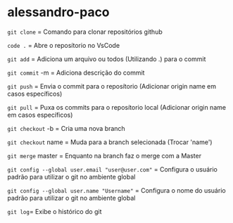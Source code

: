 # alessandro-paco

`git clone` = Comando para clonar repositórios github

`code .` = Abre o reposítorio no VsCode

`git add` = Adiciona um arquivo ou todos (Utilizando .) para o commit

`git commit` -m = Adiciona descrição do commit

`git push` = Envia o commit para o reposítorio (Adicionar origin name em casos específicos)

`git pull` = Puxa os commits para o reposítorio local (Adicionar origin name em casos específicos)

`git checkout` -b = Cria uma nova branch

`git checkout` name = Muda para a branch selecionada (Trocar 'name')

`git merge` master = Enquanto na branch faz o merge com a Master

`git config --global user.email "user@user.com"` = Configura o usuário padrão para utilizar o git no ambiente global

`git config --global user.name "Username"` = Configura o nome do usuário padrão para utilizar o git no ambiente global

`git log`= Exibe o histórico do git


